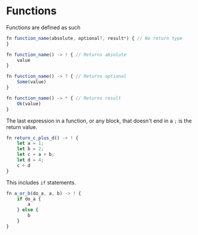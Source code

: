 # Functions

Functions are defined as such

```js
fn function_name(absolute, optional?, result*) { // No return type
}

fn function_name() -> ! { // Returns absolute
    value
}

fn function_name() -> ? { // Returns optional
    Some(value)
}

fn function_name() -> * { // Returns result
    Ok(value)
}
```

The last expression in a function, or any block, that doesn't end in a `;` is the return value.

```js
fn return_c_plus_d() -> ! {
    let a = 1;
    let b = 2;
    let c = a + b;
    let d = 4;
    c + d
}
```

This includes `if` statements.

```js
fn a_or_b(do_a, a, b) -> ! {
    if do_a {
        a
    } else {
        b
    }
}
```

